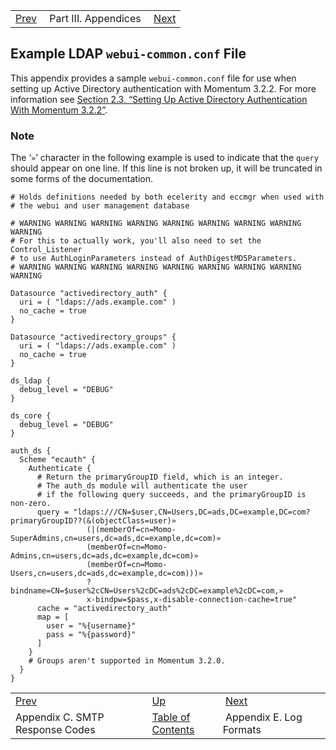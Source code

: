 |     |     |     |
| --- | --- | --- |
| [Prev](smtp-response-codes)  | Part III. Appendices |  [Next](log_formats) |

## Example LDAP `webui-common.conf` File

This appendix provides a sample `webui-common.conf` file for use when setting up Active Directory authentication with Momentum 3.2.2\. For more information see [Section 2.3, “Setting Up Active Directory Authentication With Momentum 3.2.2”](conf.ldaps "2.3. Setting Up Active Directory Authentication With Momentum 3.2.2").

### Note

The ‘`»`’ character in the following example is used to indicate that the `query` should appear on one line. If this line is not broken up, it will be truncated in some forms of the documentation.

```
# Holds definitions needed by both ecelerity and eccmgr when used with
# the webui and user management database

# WARNING WARNING WARNING WARNING WARNING WARNING WARNING WARNING WARNING
# For this to actually work, you'll also need to set the Control_Listener
# to use AuthLoginParameters instead of AuthDigestMD5Parameters.
# WARNING WARNING WARNING WARNING WARNING WARNING WARNING WARNING WARNING

Datasource "activedirectory_auth" {
  uri = ( "ldaps://ads.example.com" )
  no_cache = true
}

Datasource "activedirectory_groups" {
  uri = ( "ldaps://ads.example.com" )
  no_cache = true
}

ds_ldap {
  debug_level = "DEBUG"
}

ds_core {
  debug_level = "DEBUG"
}

auth_ds {
  Scheme "ecauth" {
    Authenticate {
      # Return the primaryGroupID field, which is an integer.
      # The auth_ds module will authenticate the user
      # if the following query succeeds, and the primaryGroupID is non-zero.
      query = "ldaps:///CN=$user,CN=Users,DC=ads,DC=example,DC=com?primaryGroupID??(&(objectClass=user)»
                 (|(memberOf=cn=Momo-SuperAdmins,cn=users,dc=ads,dc=example,dc=com)»
                 (memberOf=cn=Momo-Admins,cn=users,dc=ads,dc=example,dc=com)»
                 (memberOf=cn=Momo-Users,cn=users,dc=ads,dc=example,dc=com)))»
                 ?bindname=CN=$user%2cCN=Users%2cDC=ads%2cDC=example%2cDC=com,»
                 x-bindpw=$pass,x-disable-connection-cache=true"
      cache = "activedirectory_auth"
      map = [
        user = "%{username}"
        pass = "%{password}"
      ]
    }
    # Groups aren't supported in Momentum 3.2.0.
  }
}
```


|     |     |     |
| --- | --- | --- |
| [Prev](smtp-response-codes)  | [Up](p.appendices) |  [Next](log_formats) |
| Appendix C. SMTP Response Codes  | [Table of Contents](index) |  Appendix E. Log Formats |
